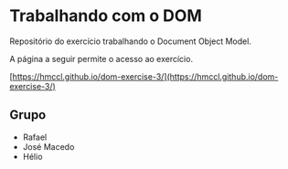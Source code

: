 # Trabalhando com o DOM

Repositório do exercício trabalhando o Document Object Model.

A página a seguir permite o acesso ao exercício.

[https://hmccl.github.io/dom-exercise-3/](https://hmccl.github.io/dom-exercise-3/)

## Grupo

- Rafael
- José Macedo
- Hélio

